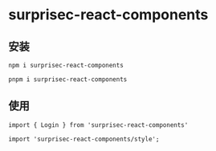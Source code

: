 # surprisec-react-components

## 安装
```
npm i surprisec-react-components

pnpm i surprisec-react-components

```
## 使用
```
import { Login } from 'surprisec-react-components'

import 'surprisec-react-components/style';

```
